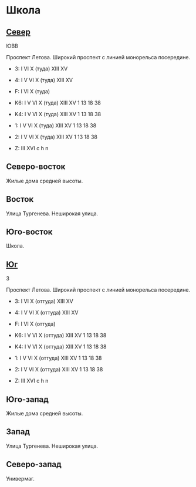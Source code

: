 # Школа

## [Север](./10600050.md)

ЮВВ

Проспект Летова.
Широкий проспект с линией монорельса посередине.

* 3:    I   VI  X (туда)  XIII    XV
* 4:    I   V   VI  X (туда)  XIII    XV
* F:    I   VI  X (туда)

* K6:   I   V   VI  X (туда)    XIII    XV
        1   13  18  38
* K4:   I   V   VI  X (туда)    XIII    XV
        1   13  18  38
* 1:    I   V   VI  X (туда)    XIII    XV
        1   13  18  38
* 2:    I   V   VI  X (туда)    XIII    XV
        1   13  18  38

* Z:    III XVI
        c   h   n

## Северо-восток

Жилые дома средней высоты.

## Восток

Улица Тургенева.
Неширокая улица.

## Юго-восток

Школа.

## [Юг](./10600060.md)

З

Проспект Летова.
Широкий проспект с линией монорельса посередине.

* 3:    I   VI  X (оттуда)  XIII    XV
* 4:    I   V   VI  X (оттуда)  XIII    XV
* F:    I   VI  X (оттуда)

* K6:   I   V   VI  X (оттуда)  XIII    XV
        1   13  18  38
* K4:   I   V   VI  X (оттуда)  XIII    XV
        1   13  18  38
* 1:    I   V   VI  X (оттуда)  XIII    XV
        1   13  18  38
* 2:    I   V   VI  X (оттуда)  XIII    XV
        1   13  18  38

* Z:    III XVI
        c   h   n

## Юго-запад

Жилые дома средней высоты.

## Запад

Улица Тургенева.
Неширокая улица.

## Северо-запад

Универмаг.
